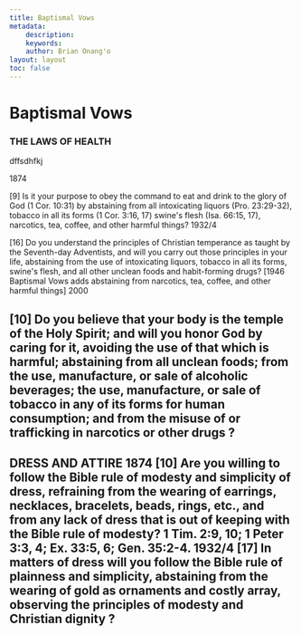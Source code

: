 ```yaml
---
title: Baptismal Vows
metadata:
    description: 
    keywords: 
    author: Brian Onang'o
layout: layout
toc: false
---
```


# Baptismal Vows
<!-- #### The Subject of Christian Temperance -->
### THE LAWS OF HEALTH
dffsdhfkj

1874 

[9] Is it your purpose to obey the command to eat and drink to the glory of God (1 Cor. 10:31) by abstaining from all intoxicating liquors (Pro. 23:29-32), tobacco in all its forms (1 Cor. 3:16, 17) swine's flesh (Isa. 66:15, 17), narcotics, tea, coffee, and other harmful things? 1932/4 

[16] Do you understand the principles of Christian temperance as taught by the Seventh-day Adventists,
 and will you carry out those principles in your life, abstaining from the use of intoxicating liquors,
 tobacco in all its forms, swine's flesh, and all other unclean foods and habit-forming drugs?
 [1946 Baptismal Vows adds abstaining from narcotics, tea, coffee, and other harmful things]
2000 

[10] Do you believe that your body is the temple of the Holy Spirit; and will you honor God by caring for it,
 avoiding the use of that which is harmful; abstaining from all unclean foods; from the use,
 manufacture, or sale of alcoholic beverages; the use, manufacture, or sale of tobacco in any of its
 forms for human consumption; and from the misuse of or trafficking in narcotics or other drugs ?
------------------------------------------------------------------------------------------------------------------------------------------
DRESS AND ATTIRE
1874 [10] Are you willing to follow the Bible rule of modesty and simplicity of dress, refraining from the wearing
of earrings, necklaces, bracelets, beads, rings, etc., and from any lack of dress that is out of keeping with the
Bible rule of modesty? 1 Tim. 2:9, 10; 1 Peter 3:3, 4; Ex. 33:5, 6; Gen. 35:2-4.
1932/4 [17] In matters of dress will you follow the Bible rule of plainness and simplicity, abstaining from the
wearing of gold as ornaments and costly array, observing the principles of modesty and Christian dignity ?
------------------------------------------------------------------------------------------------------------------------------------------